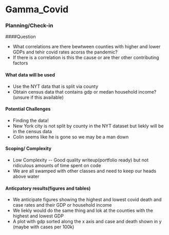 # Gamma_Covid

### Planning/Check-in
####Question
- What correlations are there bewtween counties with higher and lower GDPs and tehir covid rates acorss the pandemic?
- If there is a correlation is this the cause or are ther other contributing factors

#### What data will be used
- Use the NYT data that is split via county
- Obtain census data that contains gdp or medan household income? (unsure if this available)

#### Potential Challenges
- Finding the data!
- New York city is not split by county in the NYT dataset but liekly will be in the census data
- Colin seems like he is gone so we may be a man down

#### Scoping/ Complexity
- Low Complexity -- Good quality writeup(portfolio ready) but not ridiculous amounts of time spent on code
- We are all swamped with other classes and need to keep our heads above water

#### Anticpatory results(figures and tables)
- We anticipate figures showing the highest and lowest covid death and case rates and their GDP  or household income
- We liekly would do the same thing and lok at the counties with the highest and lowest GDP
- A plot with gdp sorted along the x axis and case and death shown in y (maybe with cases per 100k)
